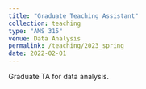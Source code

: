 ```yaml
---
title: "Graduate Teaching Assistant"
collection: teaching
type: "AMS 315"
venue: Data Analysis
permalink: /teaching/2023_spring
date: 2022-02-01
---
```


Graduate TA for data analysis.
